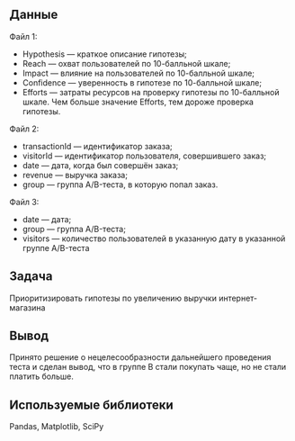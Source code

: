 ## Данные
Файл 1:
- Hypothesis — краткое описание гипотезы;
- Reach — охват пользователей по 10-балльной шкале;
- Impact — влияние на пользователей по 10-балльной шкале;
- Confidence — уверенность в гипотезе по 10-балльной шкале;
- Efforts — затраты ресурсов на проверку гипотезы по 10-балльной шкале. Чем больше значение Efforts, тем дороже проверка гипотезы.

Файл 2:
- transactionId — идентификатор заказа;
- visitorId — идентификатор пользователя, совершившего заказ;
- date — дата, когда был совершён заказ;
- revenue — выручка заказа;
- group — группа A/B-теста, в которую попал заказ.

Файл 3:
- date — дата;
- group — группа A/B-теста;
- visitors — количество пользователей в указанную дату в указанной группе A/B-теста

## Задача
Приоритизировать гипотезы по увеличению выручки интернет-магазина

## Вывод
Принято решение о нецелесообразности дальнейшего проведения теста и сделан вывод, что в группе В стали покупать чаще, но не стали платить больше.

## Используемые библиотеки
Pandas, Matplotlib, SciPy
